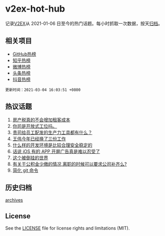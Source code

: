 # v2ex-hot-hub

 记录[V2EX](https://www.v2ex.com/)从 2021-01-06 日至今的热门话题。每小时抓取一次数据，按天[归档](archives)。
 
 ## 相关项目

- [GitHub热榜](https://github.com/snaildev/github-hot-hub)
- [知乎热榜](https://github.com/snaildev/zhihu-hot-hub)
- [微博热榜](https://github.com/snaildev/weibo-hot-hub)
- [头条热榜](https://github.com/snaildev/toutiao-hot-hub)
- [抖音热榜](https://github.com/snaildev/douyin-hot-hub)


 `更新时间：2021-03-04 16:03:51 +0800`

## 热议话题

1. [房产税真的不会增加租客成本](https://www.v2ex.com/t/758303)
1. [你司是开放式工位吗。](https://www.v2ex.com/t/758136)
1. [贵司给员工配发的生产力工具都有什么？](https://www.v2ex.com/t/758347)
1. [王伟今年已经换了三份工作](https://www.v2ex.com/t/758236)
1. [什么样的开发环境是比较合理安全稳定的](https://www.v2ex.com/t/758060)
1. [话说 iOS 有的 APP 开屏广告真是难以忍受了](https://www.v2ex.com/t/758249)
1. [这个被倒挂的世界](https://www.v2ex.com/t/758080)
1. [有关于公积金少缴的情况,离职的时候可以要求公司补齐么?](https://www.v2ex.com/t/758294)
1. [简化 git 命令](https://www.v2ex.com/t/758162)

## 历史归档

[archives](archives)

## License

See the [LICENSE](LICENSE) file for license rights and limitations (MIT).
